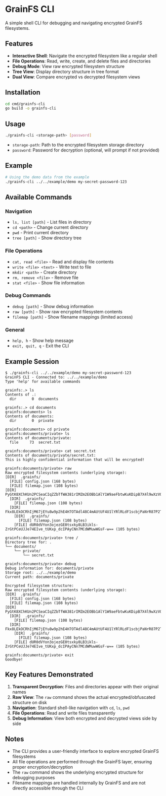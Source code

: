 # GrainFS CLI

A simple shell CLI for debugging and navigating encrypted GrainFS filesystems.

## Features

- **Interactive Shell**: Navigate the encrypted filesystem like a regular shell
- **File Operations**: Read, write, create, and delete files and directories
- **Debug Mode**: View raw encrypted filesystem structure
- **Tree View**: Display directory structure in tree format
- **Dual View**: Compare encrypted vs decrypted filesystem views

## Installation

```bash
cd cmd/grainfs-cli
go build -o grainfs-cli
```

## Usage

```bash
./grainfs-cli <storage-path> [password]
```

- `storage-path`: Path to the encrypted filesystem storage directory
- `password`: Password for decryption (optional, will prompt if not provided)

## Example

```bash
# Using the demo data from the example
./grainfs-cli ../../example/demo my-secret-password-123
```

## Available Commands

### Navigation
- `ls, list [path]` - List files in directory
- `cd <path>` - Change current directory
- `pwd` - Print current directory
- `tree [path]` - Show directory tree

### File Operations
- `cat, read <file>` - Read and display file contents
- `write <file> <text>` - Write text to file
- `mkdir <path>` - Create directory
- `rm, remove <file>` - Remove file
- `stat <file>` - Show file information

### Debug Commands
- `debug [path]` - Show debug information
- `raw [path]` - Show raw encrypted filesystem contents
- `filemap [path]` - Show filename mappings (limited access)

### General
- `help, h` - Show help message
- `exit, quit, q` - Exit the CLI

## Example Session

```
$ ./grainfs-cli ../../example/demo my-secret-password-123
GrainFS CLI - Connected to: ../../example/demo
Type 'help' for available commands

grainfs:.> ls
Contents of .:
  dir       0  documents

grainfs:.> cd documents
grainfs:documents> ls
Contents of documents:
  dir       0  private

grainfs:documents> cd private
grainfs:documents/private> ls
Contents of documents/private:
  file     73  secret.txt

grainfs:documents/private> cat secret.txt
Contents of documents/private/secret.txt:
This is highly confidential information that will be encrypted!

grainfs:documents/private> raw
Raw encrypted filesystem contents (underlying storage):
[DIR]  .grainfs/
  [FILE] config.json (168 bytes)
  [FILE] filemap.json (108 bytes)
[DIR]  PyGtK8XChKUn2PCSeaCIqZZbTfWA381rIMZm2EOBb1AlY1W9aeFbtwKuKDipB7X4l9wXzVOoCFXd/
  [DIR]  .grainfs/
    [FILE] filemap.json (108 bytes)
  [DIR]  Fkx8LEkOCRhIjM67jEYu8w9p2hE4H7OTAdl48C4mAUtUF4U1lYRlRLdF1scbjPaNrR87P2TWww==/
    [DIR]  .grainfs/
      [FILE] filemap.json (108 bytes)
    [FILE] dUR0dVYon3ojezGE0tsxky8LB3ikls-ZrGtPCeUJJe74EIve_tUKxp_dcIPAyCNn7MCdWMuwWGsF-w== (105 bytes)

grainfs:documents/private> tree /
Directory tree for: .
└── documents/
    └── private/
        └── secret.txt

grainfs:documents/private> debug
Debug information for: documents/private
Storage root: ../../example/demo
Current path: documents/private

Encrypted filesystem structure:
Raw encrypted filesystem contents (underlying storage):
[DIR]  .grainfs/
  [FILE] config.json (168 bytes)
  [FILE] filemap.json (108 bytes)
[DIR]  PyGtK8XChKUn2PCSeaCIqZZbTfWA381rIMZm2EOBb1AlY1W9aeFbtwKuKDipB7X4l9wXzVOoCFXd/
  [DIR]  .grainfs/
    [FILE] filemap.json (108 bytes)
  [DIR]  Fkx8LEkOCRhIjM67jEYu8w9p2hE4H7OTAdl48C4mAUtUF4U1lYRlRLdF1scbjPaNrR87P2TWww==/
    [DIR]  .grainfs/
      [FILE] filemap.json (108 bytes)
    [FILE] dUR0dVYon3ojezGE0tsxky8LB3ikls-ZrGtPCeUJJe74EIve_tUKxp_dcIPAyCNn7MCdWMuwWGsF-w== (105 bytes)

grainfs:documents/private> exit
Goodbye!
```

## Key Features Demonstrated

1. **Transparent Decryption**: Files and directories appear with their original names
2. **Raw View**: The `raw` command shows the actual encrypted/obfuscated structure on disk
3. **Navigation**: Standard shell-like navigation with `cd`, `ls`, `pwd`
4. **File Operations**: Read and write files transparently
5. **Debug Information**: View both encrypted and decrypted views side by side

## Notes

- The CLI provides a user-friendly interface to explore encrypted GrainFS filesystems
- All file operations are performed through the GrainFS layer, ensuring proper encryption/decryption
- The `raw` command shows the underlying encrypted structure for debugging purposes
- Filename mappings are handled internally by GrainFS and are not directly accessible through the CLI
